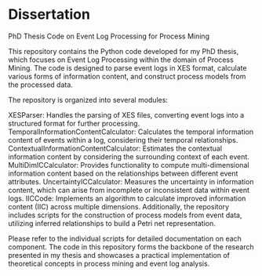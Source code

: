 # Dissertation
PhD Thesis Code on Event Log Processing for Process Mining

This repository contains the Python code developed for my PhD thesis, which focuses on Event Log Processing within the domain of Process Mining. The code is designed to parse event logs in XES format, calculate various forms of information content, and construct process models from the processed data.

The repository is organized into several modules:

XESParser: Handles the parsing of XES files, converting event logs into a structured format for further processing.
TemporalInformationContentCalculator: Calculates the temporal information content of events within a log, considering their temporal relationships.
ContextualInformationContentCalculator: Estimates the contextual information content by considering the surrounding context of each event.
MultiDimICCalculator: Provides functionality to compute multi-dimensional information content based on the relationships between different event attributes.
UncertaintyICCalculator: Measures the uncertainty in information content, which can arise from incomplete or inconsistent data within event logs.
IICCode: Implements an algorithm to calculate improved information content (IIC) across multiple dimensions.
Additionally, the repository includes scripts for the construction of process models from event data, utilizing inferred relationships to build a Petri net representation.

Please refer to the individual scripts for detailed documentation on each component. The code in this repository forms the backbone of the research presented in my thesis and showcases a practical implementation of theoretical concepts in process mining and event log analysis.
